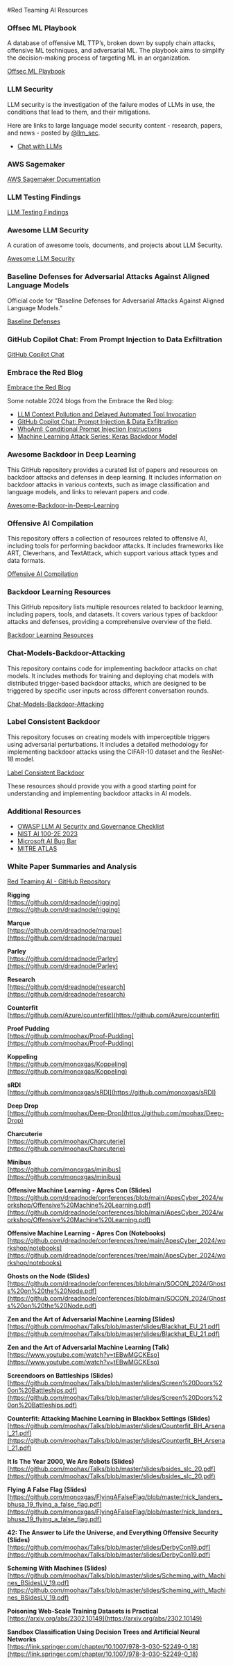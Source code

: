 #Red Teaming AI Resources

### Offsec ML Playbook
A database of offensive ML TTP’s, broken down by supply chain attacks, offensive ML techniques, and adversarial ML. The playbook aims to simplify the decision-making process of targeting ML in an organization.

[Offsec ML Playbook](https://5stars217.github.io/2023-10-26-introducing-offsec-ml-framework/)

### LLM Security
LLM security is the investigation of the failure modes of LLMs in use, the conditions that lead to them, and their mitigations.

Here are links to large language model security content - research, papers, and news - posted by [@llm_sec](https://llmsecurity.net/).

- [Chat with LLMs](https://chat.lmsys.org/)

### AWS Sagemaker

[AWS Sagemaker Documentation](https://docs.aws.amazon.com/pdfs/sagemaker/latest/dg/sagemaker-dg.pdf#page01)

### LLM Testing Findings

[LLM Testing Findings](https://github.com/BishopFox/llm-testing-findings/tree/main)

### Awesome LLM Security
A curation of awesome tools, documents, and projects about LLM Security.

[Awesome LLM Security](https://github.com/corca-ai/awesome-llm-security)

### Baseline Defenses for Adversarial Attacks Against Aligned Language Models
Official code for "Baseline Defenses for Adversarial Attacks Against Aligned Language Models."

[Baseline Defenses](https://github.com/neelsjain/baseline-defenses)

### GitHub Copilot Chat: From Prompt Injection to Data Exfiltration

[GitHub Copilot Chat](https://kai-greshake.de/)

### Embrace the Red Blog

[Embrace the Red Blog](https://embracethered.com/blog/)

Some notable 2024 blogs from the Embrace the Red blog:

- [LLM Context Pollution and Delayed Automated Tool Invocation](https://embracethered.com/blog/posts/2024/llm-context-pollution-and-delayed-automated-tool-invocation/)
- [GitHub Copilot Chat: Prompt Injection & Data Exfiltration](https://embracethered.com/blog/posts/2024/github-copilot-chat-prompt-injection-data-exfiltration/)
- [WhoAmI: Conditional Prompt Injection Instructions](https://embracethered.com/blog/posts/2024/whoami-conditional-prompt-injection-instructions/)
- [Machine Learning Attack Series: Keras Backdoor Model](https://embracethered.com/blog/posts/2024/machine-learning-attack-series-keras-backdoor-model/)

### Awesome Backdoor in Deep Learning
This GitHub repository provides a curated list of papers and resources on backdoor attacks and defenses in deep learning. It includes information on backdoor attacks in various contexts, such as image classification and language models, and links to relevant papers and code.

[Awesome-Backdoor-in-Deep-Learning](https://github.com/zihao-ai/Awesome-Backdoor-in-Deep-Learning)

### Offensive AI Compilation
This repository offers a collection of resources related to offensive AI, including tools for performing backdoor attacks. It includes frameworks like ART, Cleverhans, and TextAttack, which support various attack types and data formats.

[Offensive AI Compilation](https://github.com/jiep/offensive-ai-compilation)

### Backdoor Learning Resources
This GitHub repository lists multiple resources related to backdoor learning, including papers, tools, and datasets. It covers various types of backdoor attacks and defenses, providing a comprehensive overview of the field.

[Backdoor Learning Resources](https://github.com/THUYimingLi/backdoor-learning-resources)

### Chat-Models-Backdoor-Attacking
This repository contains code for implementing backdoor attacks on chat models. It includes methods for training and deploying chat models with distributed trigger-based backdoor attacks, which are designed to be triggered by specific user inputs across different conversation rounds.

[Chat-Models-Backdoor-Attacking](https://github.com/hychaochao/Chat-Models-Backdoor-Attacking)

### Label Consistent Backdoor
This repository focuses on creating models with imperceptible triggers using adversarial perturbations. It includes a detailed methodology for implementing backdoor attacks using the CIFAR-10 dataset and the ResNet-18 model.

[Label Consistent Backdoor](https://github.com/AhmadSavaiz03/Label_Consistent_Backdoor)

These resources should provide you with a good starting point for understanding and implementing backdoor attacks in AI models.

### Additional Resources

- [OWASP LLM AI Security and Governance Checklist](https://owasp.org/www-project-top-10-for-large-language-model-applications/llm-top-10-governance-doc/LLM_AI_Security_and_Governance_Checklist-v1.1.pdf)
- [NIST AI 100-2E 2023](https://nvlpubs.nist.gov/nistpubs/ai/NIST.AI.100-2e2023.pdf)
- [Microsoft AI Bug Bar](https://www.microsoft.com/en-us/msrc/aibugbar)
- [MITRE ATLAS](https://atlas.mitre.org/matrices/ATLAS/)

### White Paper Summaries and Analysis

[Red Teaming AI - GitHub Repository](https://raw.githubusercontent.com/pjcampbe11/Red-Teaming-AI/main/README.md)

**Rigging**  
[https://github.com/dreadnode/rigging](https://github.com/dreadnode/rigging)

**Marque**  
[https://github.com/dreadnode/marque](https://github.com/dreadnode/marque)

**Parley**  
[https://github.com/dreadnode/Parley](https://github.com/dreadnode/Parley)

**Research**  
[https://github.com/dreadnode/research](https://github.com/dreadnode/research)

**Counterfit**  
[https://github.com/Azure/counterfit](https://github.com/Azure/counterfit)

**Proof Pudding**  
[https://github.com/moohax/Proof-Pudding](https://github.com/moohax/Proof-Pudding)

**Koppeling**  
[https://github.com/monoxgas/Koppeling](https://github.com/monoxgas/Koppeling)

**sRDI**  
[https://github.com/monoxgas/sRDI](https://github.com/monoxgas/sRDI)

**Deep Drop**  
[https://github.com/moohax/Deep-Drop](https://github.com/moohax/Deep-Drop)

**Charcuterie**  
[https://github.com/moohax/Charcuterie](https://github.com/moohax/Charcuterie)

**Minibus**  
[https://github.com/monoxgas/minibus](https://github.com/monoxgas/minibus)

**Offensive Machine Learning - Apres Con (Slides)**  
[https://github.com/dreadnode/conferences/blob/main/ApesCyber_2024/workshop/Offensive%20Machine%20Learning.pdf](https://github.com/dreadnode/conferences/blob/main/ApesCyber_2024/workshop/Offensive%20Machine%20Learning.pdf)

**Offensive Machine Learning - Apres Con (Notebooks)**  
[https://github.com/dreadnode/conferences/tree/main/ApesCyber_2024/workshop/notebooks](https://github.com/dreadnode/conferences/tree/main/ApesCyber_2024/workshop/notebooks)

**Ghosts on the Node (Slides)**  
[https://github.com/dreadnode/conferences/blob/main/SOCON_2024/Ghosts%20on%20the%20Node.pdf](https://github.com/dreadnode/conferences/blob/main/SOCON_2024/Ghosts%20on%20the%20Node.pdf)

**Zen and the Art of Adversarial Machine Learning (Slides)**  
[https://github.com/moohax/Talks/blob/master/slides/Blackhat_EU_21.pdf](https://github.com/moohax/Talks/blob/master/slides/Blackhat_EU_21.pdf)

**Zen and the Art of Adversarial Machine Learning (Talk)**  
[https://www.youtube.com/watch?v=tEBwMGCKEso](https://www.youtube.com/watch?v=tEBwMGCKEso)

**Screendoors on Battleships (Slides)**  
[https://github.com/moohax/Talks/blob/master/slides/Screen%20Doors%20on%20Battleships.pdf](https://github.com/moohax/Talks/blob/master/slides/Screen%20Doors%20on%20Battleships.pdf)

**Counterfit: Attacking Machine Learning in Blackbox Settings (Slides)**  
[https://github.com/moohax/Talks/blob/master/slides/Counterfit_BH_Arsenal_21.pdf](https://github.com/moohax/Talks/blob/master/slides/Counterfit_BH_Arsenal_21.pdf)

**It Is The Year 2000, We Are Robots (Slides)**  
[https://github.com/moohax/Talks/blob/master/slides/bsides_slc_20.pdf](https://github.com/moohax/Talks/blob/master/slides/bsides_slc_20.pdf)

**Flying A False Flag (Slides)**  
[https://github.com/monoxgas/FlyingAFalseFlag/blob/master/nick_landers_bhusa_19_flying_a_false_flag.pdf](https://github.com/monoxgas/FlyingAFalseFlag/blob/master/nick_landers_bhusa_19_flying_a_false_flag.pdf)

**42: The Answer to Life the Universe, and Everything Offensive Security (Slides)**  
[https://github.com/moohax/Talks/blob/master/slides/DerbyCon19.pdf](https://github.com/moohax/Talks/blob/master/slides/DerbyCon19.pdf)

**Scheming With Machines (Slides)**  
[https://github.com/moohax/Talks/blob/master/slides/Scheming_with_Machines_BSidesLV_19.pdf](https://github.com/moohax/Talks/blob/master/slides/Scheming_with_Machines_BSidesLV_19.pdf)

**Poisoning Web-Scale Training Datasets is Practical**  
[https://arxiv.org/abs/2302.10149](https://arxiv.org/abs/2302.10149)

**Sandbox Classification Using Decision Trees and Artificial Neural Networks**  
[https://link.springer.com/chapter/10.1007/978-3-030-52249-0_18](https://link.springer.com/chapter/10.1007/978-3-030-52249-0_18)
